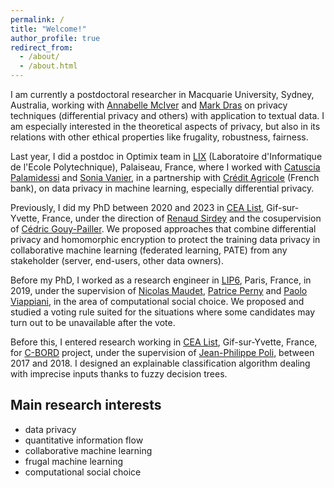 ```yaml
---
permalink: /
title: "Welcome!"
author_profile: true
redirect_from: 
  - /about/
  - /about.html
---
```

I am currently a postdoctoral researcher in Macquarie University, Sydney, Australia, working with [Annabelle McIver](https://researchers.mq.edu.au/en/persons/annabelle-mciver) and [Mark Dras](https://mark-dras.github.io) on privacy techniques (differential privacy and others) with application to textual data. I am especially interested in the theoretical aspects of privacy, but also in its relations with other ethical properties like frugality, robustness, fairness.

Last year, I did a postdoc in Optimix team in [LIX](https://www.lix.polytechnique.fr/) (Laboratoire d'Informatique de l'Ecole Polytechnique), Palaiseau, France, where I worked with [Catuscia Palamidessi](https://www.lix.polytechnique.fr/~catuscia/) and [Sonia Vanier](https://scholar.google.com/citations?user=Z9WDDfcAAAAJ), in a partnership with [Crédit Agricole](https://www.credit-agricole.fr/) (French bank), on data privacy in machine learning, especially differential privacy.

Previously, I did my PhD between 2020 and 2023 in [CEA List](https://list.cea.fr/), Gif-sur-Yvette, France, under the direction of [Renaud Sirdey](http://sirdeyre.free.fr/) and the cosupervision of [Cédric Gouy-Pailler](https://gouypailler.github.io/). We proposed approaches that combine differential privacy and homomorphic encryption to protect the training data privacy in collaborative machine learning (federated learning, PATE) from any stakeholder (server, end-users, other data owners).

Before my PhD, I worked as a research engineer in [LIP6](https://www.lip6.fr/), Paris, France, in 2019, under the supervision of [Nicolas Maudet](https://nmaudet.gitlab.io/), [Patrice Perny](https://webia.lip6.fr/~perny/) and [Paolo Viappiani](https://scholar.google.com/citations?user=lxuuuHgAAAAJ), in the area of computational social choice. We proposed and studied a voting rule suited for the situations where some candidates may turn out to be unavailable after the vote.

Before this, I entered research working in [CEA List](https://list.cea.fr/), Gif-sur-Yvette, France, for [C-BORD](https://www.cbord-h2020.eu/) project, under the supervision of [Jean-Philippe Poli](https://polijp.github.io/), between 2017 and 2018. I designed an explainable classification algorithm dealing with imprecise inputs thanks to fuzzy decision trees.


Main research interests
------
- data privacy
- quantitative information flow
- collaborative machine learning
- frugal machine learning
- computational social choice
